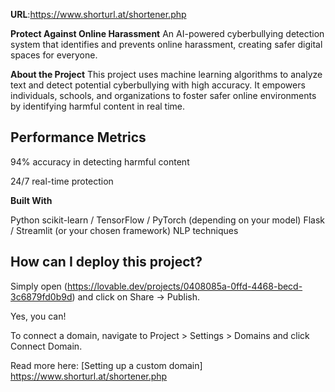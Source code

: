 

**URL**:https://www.shorturl.at/shortener.php


 **Protect Against Online Harassment**
An AI-powered cyberbullying detection system that identifies and prevents online harassment, creating safer digital spaces for everyone.



**About the Project**
This project uses machine learning algorithms to analyze text and detect potential cyberbullying with high accuracy. It empowers individuals, schools, and organizations to foster safer online environments by identifying harmful content in real time.

##  Performance Metrics

94% accuracy in detecting harmful content

24/7 real-time protection

**Built With**

Python
scikit-learn / TensorFlow / PyTorch (depending on your model)
Flask / Streamlit (or your chosen framework)
NLP techniques

## How can I deploy this project?

Simply open (https://lovable.dev/projects/0408085a-0ffd-4468-becd-3c6879fd0b9d) and click on Share -> Publish.



Yes, you can!

To connect a domain, navigate to Project > Settings > Domains and click Connect Domain.

Read more here: [Setting up a custom domain] https://www.shorturl.at/shortener.php
